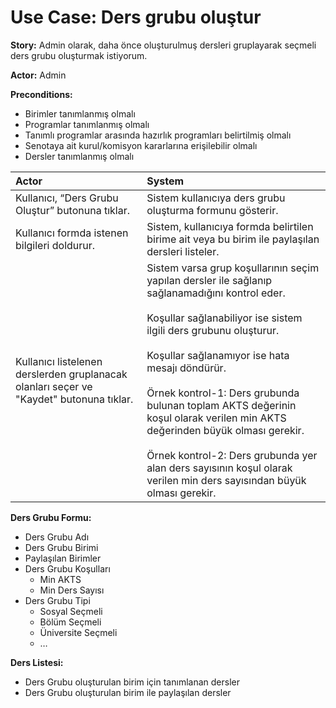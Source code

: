 Use Case: Ders grubu oluştur
============

**Story:** Admin olarak, daha önce oluşturulmuş dersleri gruplayarak seçmeli
ders grubu oluşturmak istiyorum.

**Actor:** Admin

**Preconditions:**

- Birimler tanımlanmış olmalı
- Programlar tanımlanmış olmalı
- Tanımlı programlar arasında hazırlık programları belirtilmiş olmalı
- Senotaya ait kurul/komisyon kararlarına erişilebilir olmalı
- Dersler tanımlanmış olmalı


| Actor        | System       |
| :----------- |:-------------|
| Kullanıcı, “Ders Grubu Oluştur” butonuna tıklar.| Sistem kullanıcıya ders grubu oluşturma formunu gösterir.|
| Kullanıcı formda istenen bilgileri doldurur.| Sistem, kullanıcıya formda belirtilen birime ait veya bu birim ile paylaşılan dersleri listeler.|
| Kullanıcı listelenen derslerden gruplanacak olanları seçer ve "Kaydet" butonuna tıklar.| Sistem varsa grup koşullarının seçim yapılan dersler ile sağlanıp sağlanamadığını kontrol eder. <br><br> Koşullar sağlanabiliyor ise sistem ilgili ders grubunu oluşturur.<br><br> Koşullar sağlanamıyor ise hata mesajı döndürür.<br><br> Örnek kontrol-1: Ders grubunda bulunan toplam AKTS değerinin koşul olarak verilen min AKTS değerinden büyük olması gerekir. <br><br> Örnek kontrol-2: Ders grubunda yer alan ders sayısının koşul olarak verilen min ders sayısından büyük olması gerekir.|

**Ders Grubu Formu:**

- Ders Grubu Adı
- Ders Grubu Birimi
- Paylaşılan Birimler
- Ders Grubu Koşulları
  * Min AKTS
  * Min Ders Sayısı
- Ders Grubu Tipi
  * Sosyal Seçmeli
  * Bölüm Seçmeli
  * Üniversite Seçmeli
  * …

**Ders Listesi:**

- Ders Grubu oluşturulan birim için tanımlanan dersler
- Ders Grubu oluşturulan birim ile paylaşılan dersler
